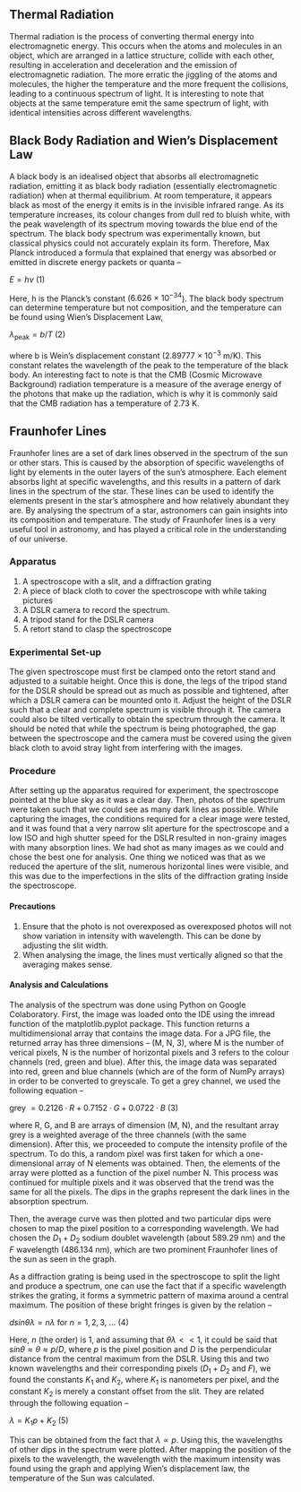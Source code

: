 ## Thermal Radiation
Thermal radiation is the process of converting thermal energy into electromagnetic energy. This
occurs when the atoms and molecules in an object, which are arranged in a lattice structure, collide
with each other, resulting in acceleration and deceleration and the emission of electromagnetic
radiation. The more erratic the jiggling of the atoms and molecules, the higher the temperature
and the more frequent the collisions, leading to a continuous spectrum of light. It is interesting to
note that objects at the same temperature emit the same spectrum of light, with identical intensities
across different wavelengths.

## Black Body Radiation and Wien’s Displacement Law
A black body is an idealised object that absorbs all electromagnetic radiation, emitting it as black
body radiation (essentially electromagnetic radiation) when at thermal equilibrium. At room temperature, it appears black as most of the energy it emits is in the invisible infrared range. As its temperature increases, its colour changes from dull red to bluish white, with the peak wavelength of its spectrum moving towards the blue end of the spectrum. The black body spectrum was experimentally known, but classical physics could not accurately explain its form. Therefore, Max Planck introduced a formula that explained that energy was absorbed or emitted in discrete energy packets or quanta –

$E = hν$ (1)

Here, h is the Planck’s constant ($6.626 \text{ × } 10^{−34}$). The black body spectrum can determine temperature but not composition, and the temperature can be found using Wien’s Displacement Law,

$λ_{\text{peak}} = b/T$ (2)

where b is Wein’s displacement constant ($2.89777 \text{ × } 10^{−3}$ m/K). This constant relates the wavelength of the peak to the temperature of the black body. An interesting fact to note is that the CMB (Cosmic Microwave Background) radiation temperature is a measure of the average energy of the
photons that make up the radiation, which is why it is commonly said that the CMB radiation has
a temperature of 2.73 K.

## Fraunhofer Lines
Fraunhofer lines are a set of dark lines observed in the spectrum of the sun or other stars. This is caused by the absorption of specific wavelengths of light by elements in the outer layers of the sun’s atmosphere. Each element absorbs light at specific wavelengths, and this results in a pattern of dark lines in the spectrum of the star. These lines can be used to identify the elements present in the star’s atmosphere and how relatively abundant they are. By analysing the spectrum of a star, astronomers can gain insights into its composition and temperature. The study of Fraunhofer lines is a very useful tool in astronomy, and has played a critical role in the understanding of our universe.

### Apparatus
1. A spectroscope with a slit, and a diffraction grating
2. A piece of black cloth to cover the spectroscope with while taking pictures
3. A DSLR camera to record the spectrum.
4. A tripod stand for the DSLR camera
5. A retort stand to clasp the spectroscope

### Experimental Set-up
The given spectroscope must first be clamped onto the retort stand and adjusted to a suitable height. Once this is done, the legs of the tripod stand for the DSLR should be spread out as much as possible and tightened, after which a DSLR camera can be mounted onto it. Adjust the height of the DSLR such that a clear and complete spectrum is visible through it. The camera could also be tilted vertically to obtain the spectrum through the camera. It should be noted that while the spectrum is being photographed, the gap between the spectroscope and the camera must be covered using the given black cloth to avoid stray light from interfering with the images.

### Procedure
After setting up the apparatus required for experiment, the spectroscope pointed at the blue sky as it was a clear day. Then, photos of the spectrum were taken such that we could see as many dark lines as possible. While capturing the images, the conditions required for a clear image were tested, and it was found that a very narrow slit aperture for the spectroscope and a low ISO and high shutter speed for the DSLR resulted in non-grainy images with many absorption lines. We had shot as many images as we could and chose the best one for analysis. One thing we noticed was that as we reduced the aperture of the slit, numerous horizontal lines were visible, and this was due to the imperfections in the slits of the diffraction grating inside the spectroscope.

#### Precautions
1. Ensure that the photo is not overexposed as overexposed photos will not show variation in intensity with wavelength. This can be done by adjusting the slit width.
2. When analysing the image, the lines must vertically aligned so that the averaging makes sense.

#### Analysis and Calculations
The analysis of the spectrum was done using Python on Google Colaboratory. First, the image was loaded onto the IDE using the imread function of the matplotlib.pyplot package. This function returns a multidimensional array that contains the image data. For a JPG file, the returned array has three dimensions – (M, N, 3), where M is the number of verical pixels, N is the number of horizontal pixels and 3 refers to the colour channels (red, green and blue). After this, the image data was separated into red, green and blue channels (which are of the form of NumPy arrays) in order to be converted to greyscale. To get a grey channel, we used the following equation –

grey $= 0.2126 · R + 0.7152 · G + 0.0722 · B$ (3)

where R, G, and B are arrays of dimension (M, N), and the resultant array grey is a weighted average of the three channels (with the same dimension). After this, we proceeded to compute the intensity profile of the spectrum. To do this, a random pixel was first taken for which a one-dimensional array of N elements was obtained. Then, the elements of the array were plotted as a function of the pixel number N. This process was continued for multiple pixels and it was observed that the trend was the same for all the pixels. The dips in the graphs represent the dark lines in the absorption spectrum.

Then, the average curve was then plotted and two particular dips were chosen to map the pixel position to a corresponding wavelength. We had chosen the $D_1 + D_2$ sodium doublet wavelength (about 589.29 nm) and the $F$ wavelength (486.134 nm), which are two prominent Fraunhofer lines of the sun as seen in the graph.

As a diffraction grating is being used in the spectroscope to split the light and produce a spectrum, one can use the fact that if a specific wavelength strikes the grating, it forms a symmetric pattern of maxima around a central maximum. The position of these bright fringes is given by the relation –

$d sin θλ = nλ$ for $n = 1, 2, 3,~...$ (4)

Here, $n$ (the order) is 1, and assuming that $θλ << 1$, it could be said that $sin θ ≈ θ ≈ p/D$, where $p$ is the pixel position and $D$ is the perpendicular distance from the central maximum from the DSLR. Using this and two known wavelengths and their corresponding pixels ($D_1 + D_2$ and $F$), we found the constants $K_1$ and $K_2$, where $K_1$ is nanometers per pixel, and the constant $K_2$ is merely a constant offset from the slit. They are related through the following equation –

$λ = K_{1}p + K_{2}$ (5)

This can be obtained from the fact that $λ ∝ p$. Using this, the wavelengths of other dips in the spectrum were plotted. After mapping the position of the pixels to the wavelength, the wavelength with the maximum intensity was found using the graph and applying Wien’s displacement law, the temperature of the Sun was calculated.
